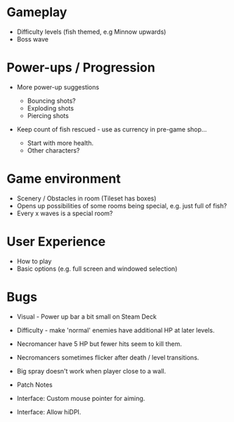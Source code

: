 # Gameplay

* Difficulty levels (fish themed, e.g Minnow upwards)
* Boss wave

# Power-ups / Progression

* More power-up suggestions
  * Bouncing shots?
  * Exploding shots
  * Piercing shots

* Keep count of fish rescued - use as currency in pre-game shop...
  * Start with more health.
  * Other characters?

# Game environment

* Scenery / Obstacles in room (Tileset has boxes)
* Opens up possibilities of some rooms being special, e.g. just full of fish?
* Every x waves is a special room?

# User Experience

* How to play
* Basic options (e.g. full screen and windowed selection)

# Bugs

* Visual - Power up bar a bit small on Steam Deck
* Difficulty - make 'normal' enemies have additional HP at later levels.
* Necromancer have 5 HP but fewer hits seem to kill them. 
* Necromancers sometimes flicker after death / level transitions.
* Big spray doesn't work when player close to a wall.

* Patch Notes

* Interface: Custom mouse pointer for aiming.
* Interface: Allow hiDPI.
